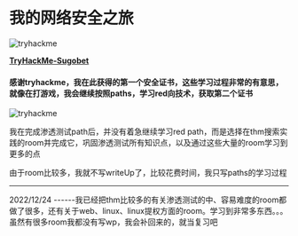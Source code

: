 # 我的网络安全之旅

<img src="https://tryhackme-badges.s3.amazonaws.com/Sugobet.png" alt="tryhackme">

**[TryHackMe-Sugobet](https://tryhackme.com/p/Sugobet)**


#### 感谢tryhackme，我在此获得的第一个安全证书，这些学习过程非常的有意思，就像在打游戏，我会继续按照paths，学习red向技术，获取第二个证书

<img src="https://tryhackme-certificates.s3-eu-west-1.amazonaws.com/THM-4KDOEHFIRM.png" alt="tryhackme">

我在完成渗透测试path后，并没有着急继续学习red path，而是选择在thm搜索实践的room并完成它，巩固渗透测试所有知识点，以及通过这些大量的room学习到更多的点

由于room比较多，我就不写writeUp了，比较花费时间，我只写paths的学习过程


---
2022/12/24 ------我已经把thm比较多的有关渗透测试的中、容易难度的room都做了很多，还有关于web、linux、linux提权方面的room。学习到非常多东西。。。虽然有很多room我都没有写wp，我会补回来的，就当复习吧
